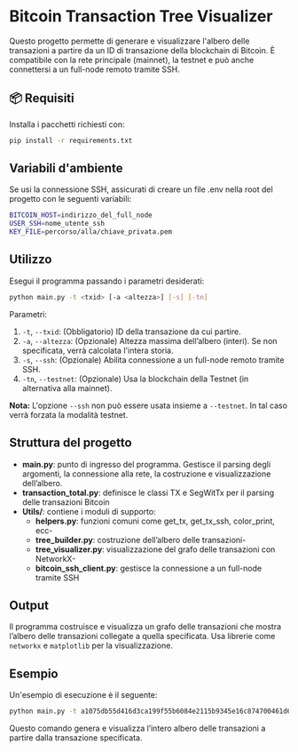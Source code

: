 # Bitcoin Transaction Tree Visualizer

Questo progetto permette di generare e visualizzare l'albero delle transazioni a partire da un ID di transazione della blockchain di Bitcoin. È compatibile con la rete principale (mainnet), la testnet e può anche connettersi a un full-node remoto tramite SSH.


## 📦 Requisiti

Installa i pacchetti richiesti con:

```bash
pip install -r requirements.txt
```

## Variabili d'ambiente
Se usi la connessione SSH, assicurati di creare un file .env nella root del progetto con le seguenti variabili:

```bash
BITCOIN_HOST=indirizzo_del_full_node
USER_SSH=nome_utente_ssh
KEY_FILE=percorso/alla/chiave_privata.pem
```

## Utilizzo

Esegui il programma passando i parametri desiderati:

```bash
python main.py -t <txid> [-a <altezza>] [-s] [-tn]
```

Parametri:
1. `-t`, `--txid`: (Obbligatorio) ID della transazione da cui partire.
2. `-a`, `--altezza`: (Opzionale) Altezza massima dell’albero (interi). Se non specificata, verrà calcolata l'intera storia.
3. `-s`, `--ssh`: (Opzionale) Abilita connessione a un full-node remoto tramite SSH.
4. `-tn`, `--testnet`: (Opzionale) Usa la blockchain della Testnet (in alternativa alla mainnet).

**Nota:**
L'opzione `--ssh` non può essere usata insieme a ``--testnet``. In tal caso verrà forzata la modalità testnet.

## Struttura del progetto

- **main.py**: punto di ingresso del programma. Gestisce il parsing degli argomenti, la connessione alla rete, la costruzione e visualizzazione dell’albero.
- **transaction_total.py**: definisce le classi TX e SegWitTx per il parsing delle transazioni Bitcoin
- **Utils/**: contiene i moduli di supporto:
    - **helpers.py**: funzioni comuni come get_tx, get_tx_ssh, color_print, ecc-  
    - **tree_builder.py**: costruzione dell’albero delle transazioni- 
    - **tree_visualizer.py**: visualizzazione del grafo delle transazioni con NetworkX-   
    - **bitcoin_ssh_client.py**: gestisce la connessione a un full-node tramite SSH

## Output

Il programma costruisce e visualizza un grafo delle transazioni che mostra l’albero delle transazioni collegate a quella specificata. Usa librerie come `networkx` e `matplotlib` per la visualizzazione.

## Esempio

Un'esempio di esecuzione è il seguente: 
```bash
python main.py -t a1075db55d416d3ca199f55b6084e2115b9345e16c874700461d613b3f5f5aaf
```

Questo comando genera e visualizza l’intero albero delle transazioni a partire dalla transazione specificata.